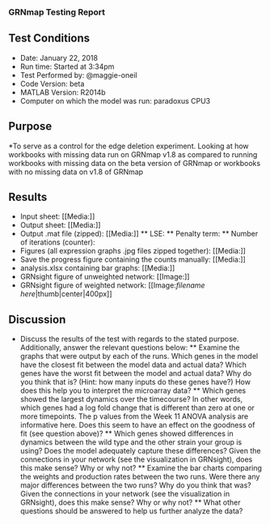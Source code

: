 ### GRNmap Testing Report
## Test Conditions

* Date: January 22, 2018
* Run time: Started at 3:34pm
* Test Performed by: @maggie-oneil
* Code Version: beta
* MATLAB Version: R2014b
* Computer on which the model was run: paradoxus CPU3

## Purpose

*To serve as a control for the edge deletion experiment. Looking at how workbooks with missing data run on GRNmap v1.8 as compared to running workbooks with missing data on the beta version of GRNmap or workbooks with no missing data on v1.8 of GRNmap

## Results

* Input sheet: [[Media:]]
* Output sheet: [[Media:]]
* Output .mat file (zipped): [[Media:]]
** LSE:
** Penalty term:
** Number of iterations (counter):
* Figures (all expression graphs .jpg files zipped together): [[Media:]]
* Save the progress figure containing the counts manually: [[Media:]]
* analysis.xlsx containing bar graphs: [[Media:]]
* GRNsight figure of unweighted network: [[Image:]]
* GRNsight figure of weighted network: [[Image:*filename here*|thumb|center|400px]]

## Discussion

* Discuss the results of the test with regards to the stated purpose.  Additionally, answer the relevant questions below:
** Examine the graphs that were output by each of the runs. Which genes in the model have the closest fit between the model data and actual data? Which genes have the worst fit between the model and actual data? Why do you think that is? (Hint: how many inputs do these genes have?) How does this help you to interpret the microarray data?
** Which genes showed the largest dynamics over the timecourse? In other words, which genes had a log fold change that is different than zero at one or more timepoints. The p values from the Week 11 ANOVA analysis are informative here. Does this seem to have an effect on the goodness of fit (see question above)?
** Which genes showed differences in dynamics between the wild type and the other strain your group is using? Does the model adequately capture these differences? Given the connections in your network (see the visualization in GRNsight), does this make sense? Why or why not?
** Examine the bar charts comparing the weights and production rates between the two runs. Were there any major differences between the two runs? Why do you think that was? Given the connections in your network (see the visualization in GRNsight), does this make sense? Why or why not?
** What other questions should be answered to help us further analyze the data?
